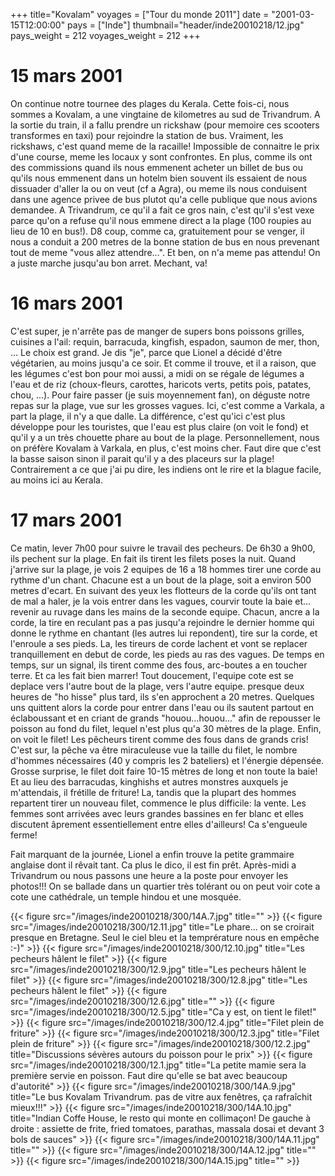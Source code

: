+++
title="Kovalam"
voyages = ["Tour du monde 2011"]
date = "2001-03-15T12:00:00"
pays = ["Inde"]
thumbnail="header/inde20010218/12.jpg"
pays_weight = 212
voyages_weight = 212
+++
# 15 mars 2001

On continue notre tournee des plages du Kerala. Cette fois-ci, nous sommes 
a Kovalam, a une vingtaine de kilometres au sud de Trivandrum. A la sortie du 
train, il a fallu prendre un rickshaw (pour memoire ces scooters transformes 
en taxi) pour rejoindre la station de bus. Vraiment, les rickshaws, c'est quand 
meme de la racaille! Impossible de connaitre le prix d'une course, meme les 
locaux y sont confrontes. En plus, comme ils ont des commissions quand ils nous 
emmenent acheter un billet de bus ou qu'ils nous emmenent dans un hotelm bien 
souvent ils essaient de nous dissuader d'aller la ou on veut (cf a Agra), ou 
meme ils nous conduisent dans une agence privee de bus plutot qu'a celle publique 
que nous avions demandee. A Trivandrum, ce qu'il a fait ce gros nain, c'est 
qu'il s'est vexe parce qu'on a refuse qu'il nous emmene direct a la plage (100 
roupies au lieu de 10 en bus!). D8 coup, comme ca, gratuitement pour se venger, 
il nous a conduit a 200 metres de la bonne station de bus en nous prevenant 
tout de meme "vous allez attendre...". Et ben, on n'a meme pas attendu! On a 
juste marche jusqu'au bon arret. Mechant, va! 

# 16 mars 2001

C'est super, je n'arrête pas de manger de supers bons poissons grilles, cuisines 
a l'ail: requin, barracuda, kingfish, espadon, saumon de mer, thon, ... Le choix 
est grand. Je dis "je", parce que Lionel a décidé d'être végétarien, au moins 
jusqu'a ce soir. Et comme il trouve, et il a raison, que les légumes c'est bon 
pour moi aussi, a midi on se régale de légumes a l'eau et de riz (choux-fleurs, 
carottes, haricots verts, petits pois, patates, chou, ...). Pour faire passer 
(je suis moyennement fan), on déguste notre repas sur la plage, vue sur les 
grosses vagues. Ici, c'est comme a Varkala, a part la plage, il n'y a que dalle. 
La différence, c'est qu'ici c'est plus développe pour les touristes, que l'eau 
est plus claire (on voit le fond) et qu'il y a un très chouette phare au bout 
de la plage. Personnellement, nous on préfère Kovalam à Varkala, en plus, c'est 
moins cher. Faut dire que c'est la basse saison sinon il parait qu'il y a des 
placeurs sur la plage! Contrairement a ce que j'ai pu dire, les indiens ont 
le rire et la blague facile, au moins ici au Kerala. 

# 17 mars 2001

Ce matin, lever 7h00 pour suivre le travail des pecheurs. De 6h30 a 9h00, ils 
pechent sur la plage. En fait ils tirent les filets poses la nuit. Quand j'arrive 
sur la plage, je vois 2 equipes de 16 a 18 hommes tirer une corde au rythme 
d'un chant. Chacune est a un bout de la plage, soit a environ 500 metres d'ecart. 
En suivant des yeux les flotteurs de la corde qu'ils ont tant de mal a haler, 
je la vois entrer dans les vagues, courvir toute la baie et... revenir au ruvage 
dans les mains de la seconde equipe. Chacun, ancre a la corde, la tire en reculant 
pas a pas jusqu'a rejoindre le dernier homme qui donne le rythme en chantant 
(les autres lui repondent), tire sur la corde, et l'enroule a ses pieds. La, 
les tireurs de corde lachent et vont se replacer tranquillement en debut de 
corde, les pieds au ras des vagues. De temps en temps, sur un signal, ils tirent 
comme des fous, arc-boutes a en toucher terre. Et ca les fait bien marrer! Tout 
doucement, l'equipe cote est se deplace vers l'autre bout de la plage, vers 
l'autre equipe. presque deux heures de "ho hisse" plus tard, ils s'en approchent 
a 20 metres. Quelques uns quittent alors la corde pour entrer dans l'eau ou 
ils sautent partout en éclaboussant et en criant de grands "houou...houou..." 
afin de repousser le poisson au fond du filet, lequel n'est plus qu'a 30 mètres 
de la plage. Enfin, on voit le filet! Les pêcheurs tirent comme des fous dans 
de grands cris! C'est sur, la pêche va être miraculeuse vue la taille du filet, 
le nombre d'hommes nécessaires (40 y compris les 2 bateliers) et l'énergie dépensée. 
Grosse surprise, le filet doit faire 10-15 mètres de long et non toute la baie! 
Et au lieu des barracudas, kinghishs et autres monstres auxquels je m'attendais, 
il frétille de friture! La, tandis que la plupart des hommes repartent tirer 
un nouveau filet, commence le plus difficile: la vente. Les femmes sont arrivées 
avec leurs grandes bassines en fer blanc et elles discutent âprement essentiellement 
entre elles d'ailleurs! Ca s'engueule ferme! 

Fait marquant de la journée, Lionel a enfin trouve la petite grammaire anglaise 
dont il rêvait tant. Ca plus le dico, il est fin prêt. Après-midi a Trivandrum 
ou nous passons une heure a la poste pour envoyer les photos!!! On se ballade 
dans un quartier très tolérant ou on peut voir cote a cote une cathédrale, un 
temple hindou et une mosquée. 


<div id="TOTO">{{< figure src="/images/inde20010218/300/14A.7.jpg" title="" >}}
{{< figure src="/images/inde20010218/300/12.11.jpg" title="Le phare... on se croirait presque en Bretagne. Seul le ciel bleu et la temprérature nous en empêche :-)" >}}
{{< figure src="/images/inde20010218/300/12.10.jpg" title="Les pecheurs hâlent le filet" >}}
{{< figure src="/images/inde20010218/300/12.9.jpg" title="Les pecheurs hâlent le filet" >}}
{{< figure src="/images/inde20010218/300/12.8.jpg" title="Les pecheurs hâlent le filet" >}}
{{< figure src="/images/inde20010218/300/12.6.jpg" title="" >}}
{{< figure src="/images/inde20010218/300/12.5.jpg" title="Ca y est, on tient le filet!" >}}
{{< figure src="/images/inde20010218/300/12.4.jpg" title="Filet plein de friture" >}}
{{< figure src="/images/inde20010218/300/12.3.jpg" title="Filet plein de friture" >}}
{{< figure src="/images/inde20010218/300/12.2.jpg" title="Discussions sévères autours du poisson pour le prix" >}}
{{< figure src="/images/inde20010218/300/12.1.jpg" title="La petite mamie sera la première servie en poisson. Faut dire qu'elle se bat avec beaucoup d'autorité" >}}
{{< figure src="/images/inde20010218/300/14A.9.jpg" title="Le bus Kovalam Trivandrum. pas de vitre aux fenêtres, ça rafraîchit mieux!!!" >}}
{{< figure src="/images/inde20010218/300/14A.10.jpg" title="Indian Coffe House, le resto qui monte en collimaçon! De gauche à droite : assiette de frite, fried tomatoes, parathas, massala dosai et devant 3 bols de sauces" >}}
{{< figure src="/images/inde20010218/300/14A.11.jpg" title="" >}}
{{< figure src="/images/inde20010218/300/14A.12.jpg" title="" >}}
{{< figure src="/images/inde20010218/300/14A.15.jpg" title="" >}}
</DIV>

